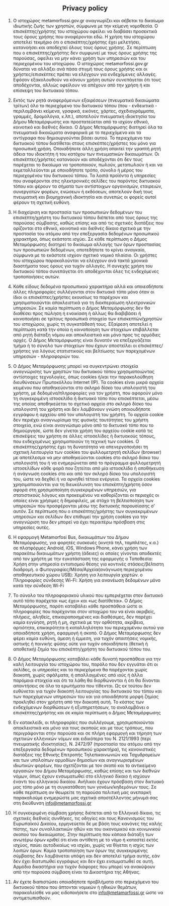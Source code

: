 <h2 style="text-align: center;">Privacy policy</h2>

1. Ο ιστοχώρος metamorfossi.gov.gr αναγνωρίζει και σέβεται το δικαίωμα ιδιωτικής ζωής των χρηστών, σύμφωνα με την κείμενη νομοθεσία. Ο επισκέπτης/χρήστης του ιστοχώρου οφείλει να διαβάσει προσεκτικά τους όρους χρήσης που αναφέρονται εδώ. Η χρήση του ιστοχώρου αποτελεί τεκμήριο ότι ο επισκέπτης/χρήστης έχει μελετήσει, κατανοήσει και αποδεχτεί όλους τους όρους χρήσης. Σε περίπτωση που ο επισκέπτης/χρήστης δεν συμφωνεί με τους όρους χρήσης της παρούσας, οφείλει να μην κάνει χρήση των υπηρεσιών και του περιεχομένου του ιστοχώρου. Ο ιστοχώρος metamorfossi.gov.gr δύναται να αλλάξει ανά πάσα στιγμή τους όρους χρήσης και οι χρήστες/επισκέπτες πρέπει να ελέγχουν για ενδεχόμενες αλλαγές. Εφόσον εξακολουθούν να κάνουν χρήση αυτών συνεπάγεται ότι τους αποδέχονται, αλλιώς οφείλουν να απέχουν από την χρήση ή και επίσκεψη του δικτυακού τόπου.
   
2. Εκτός των ρητά αναφερόμενων εξαιρέσεων (πνευματικά δικαιώματα τρίτων) όλο το περιεχόμενο του δικτυακού τόπου (που - ενδεικτικά - περιλαμβάνει κείμενα, γραφικά, εικόνες, χάρτες, σχεδιαγράμματα, γραμμές, δρομολόγια, κ.λπ.), αποτελούν πνευματική ιδιοκτησία του Δήμου Μεταμόρφωσης και προστατεύεται από το ισχύον εθνικό, κοινοτικό και διεθνές δίκαιο. Ο Δήμος Μεταμόρφωσης διατηρεί όλα τα πνευματικά δικαιώματα αναφορικά με το περιεχόμενο και τα αντίγραφα που δημιουργούνται βάσει αυτού. Το περιεχόμενο του δικτυακού τόπου διατίθεται στους επισκέπτες/χρήστες του μόνο για προσωπική χρήση. Οποιαδήποτε άλλη χρήση απαιτεί την γραπτή ρητή άδεια του ιδιοκτήτη ή του κατόχου των πνευματικών δικαιωμάτων. Οι επισκέπτες/χρήστες κατανοούν και αποδέχονται ότι δεν τους παρέχεται το δικαίωμα να τροποποιούν, πωλούν, μεταπωλούν ή και να εκμεταλλεύονται με οποιοδήποτε τρόπο, σύνολο ή μέρος του περιεχομένου του δικτυακού τόπου. Τα λοιπά προϊόντα ή υπηρεσίες που αναφέρονται στις ηλεκτρονικές σελίδες του παρόντος δικτυακού τόπου και φέρουν τα σήματα των αντίστοιχων οργανισμών, εταιρειών, συνεργατών φορέων, ενώσεων ή εκδόσεων, αποτελούν δική τους πνευματική και βιομηχανική ιδιοκτησία και συνεπώς οι φορείς αυτοί φέρουν τη σχετική ευθύνη.
   
3. Η διαχείριση και προστασία των προσωπικών δεδομένων του επισκέπτη/χρήστη του δικτυακού τόπου διέπεται από τους όρους της παρούσας σύμβασης, καθώς επίσης και από τις σχετικές διατάξεις που ορίζονται στο εθνικό, κοινοτικό και διεθνές δίκαιο σχετικά με την προστασία του ατόμου από την επεξεργασία δεδομένων προσωπικού χαρακτήρα, όπως εκάστοτε ισχύει. Σε κάθε περίπτωση ο Δήμος Μεταμόρφωσης διατηρεί το δικαίωμα αλλαγής των όρων προστασίας των προσωπικών δεδομένων, οποτεδήποτε το κρίνει αναγκαίο, σύμφωνα με το εκάστοτε ισχύον σχετικό νομικό πλαίσιο. Οι χρήστες του ιστοχώρου παρακαλούνται να ελέγχουν ανά τακτά χρονικά διαστήματα τους όρους για τυχόν αλλαγές. Η συνεχής χρήση του δικτυακού τόπου συνεπάγεται ότι αποδέχονται όλες τις ενδεχόμενες τροποποιήσεις αυτών.
   
4. Κάθε είδους δεδομένα προσωπικού χαρακτήρα αλλά και οποιεσδήποτε άλλες πληροφορίες συλλέγονται στον δικτυακό τόπο μόνο όταν οι ίδιοι οι επισκέπτες/χρήστες εκουσίως τα παρέχουν και χρησιμοποιούνται αποκλειστικά για τη διεκπεραίωση ηλεκτρονικών υπηρεσιών. Σε καμία περίπτωση ο Δήμος Μεταμόρφωσης δεν θα διαθέσει προς πώληση ή ενοικίαση ή άλλως θα διαβιβάσει ή κοινοποιήσει σε τρίτους προσωπικά στοιχεία των επισκεπτών/χρηστών του ιστοχώρου, χωρίς τη συγκατάθεσή τους. Εξαίρεση αποτελεί η περίπτωση κατά την οποία η κοινοποίηση των στοιχείων επιβάλλεται από ρητή διάταξη νόμου και αποκλειστικά και μόνο προς τις αρμόδιες αρχές. Ο Δήμος Μεταμόρφωσης είναι δυνατόν να επεξεργάζεται τμήμα ή το σύνολο των στοιχείων που έχουν αποστείλει οι επισκέπτες/χρήστες για λόγους στατιστικούς και βελτίωσης των παρεχομένων υπηρεσιών - πληροφοριών του.
   
5. Ο Δήμος Μεταμόρφωσης μπορεί να συγκεντρώνει στοιχεία αναγνώρισης των χρηστών του δικτυακού τόπου χρησιμοποιώντας αντίστοιχες τεχνολογίες, όπως cookies ή/και την παρακολούθηση διευθύνσεων Πρωτοκόλλου Internet (IP). Τα cookies είναι μικρά αρχεία κειμένου που αποθηκεύονται στο σκληρό δίσκο του υπολογιστή του χρήστη, με δεδομένα/πληροφορίες για τον χρήστη, που αφορούν μόνο τη συγκεκριμένη ιστοσελίδα ή δικτυακό τόπο που επισκέπτεται, μέσω της οποίας αποθηκεύεται το σχετικό αρχείο στο σκληρό δίσκο του υπολογιστή του χρήστη και δεν λαμβάνουν γνώση οποιουδήποτε εγγράφου ή αρχείου από τον υπολογιστή του χρήστη. Το αρχείο cookie δεν περιέχει αναγνωρίσιμα της φυσικής ταυτότητας του χρήστη στοιχεία, ενώ είναι αναγνώσιμο μόνο από το δικτυακό τόπο που το δημιούργησε, ώστε δεν γίνεται χρήση του αρχείου cookie κατά τις επισκέψεις του χρήστη σε άλλες ιστοσελίδες ή δικτυακούς τόπους, που ενδεχομένως χρησιμοποιούν τη τεχνική των cookies. Ο επισκέπτης/χρήστης έχει τη δυνατότητα να απενεργοποιήσει τη σχετική λειτουργία των cookies του φυλλομετρητή σελίδων (browser) με αποτέλεσμα να μην αποθηκεύονται cookies στο σκληρό δίσκο του υπολογιστή του ή να ενημερώνεται από το πρόγραμμα φυλλομετρητή ιστοσελίδων κάθε φορά που ζητείται από μία ιστοσελίδα ή αποθήκευση ή ανάγνωση cookies στο και από τον σκληρό δίσκο του υπολογιστή του, ώστε να δεχθεί ή να αρνηθεί τέτοια ενέργεια. Τα αρχεία cookies χρησιμοποιούνται για τη διευκόλυνση του επισκέπτη/χρήστη όσον αφορά στη χρησιμοποίηση συγκεκριμένων υπηρεσιών, για στατιστικούς λόγους και προκειμένου να καθορίζονται οι περιοχές οι οποίες είναι χρήσιμες ή δημοφιλείς, με στόχο τη βελτιοποίηση των υπηρεσιών που προσφέρονται μέσω της δικτυακής παρουσίασης σ' αυτόν. Σε περίπτωση που ο επισκέπτης/χρήστης των συγκεκριμένων υπηρεσιών και σελίδων δεν επιθυμεί την χρήση cookies για την αναγνώριση του δεν μπορεί να έχει περαιτέρω πρόσβαση στις υπηρεσίες αυτές.
   
6. H εφαρμογή Metamorfosi Bus, δικαιωμάτων του Δήμου Μεταμόρφωσης, για φορητές συσκευές (κινητά τηλ, ταμπλέτες, κ.α.) σε πλατφόρμες Android, iOS, Windows Phone, κάνει χρήση των παρακάτω δικαιωμάτων χρήστη (άδειες) οι οποίες γίνονται αποδεκτές από τον χρήστη με την εγκατάσταση της εφαρμογής
   o Τοποθεσία: Χρήση στην υπηρεσία εντοπισμού θέσης για κοντινές στάσεις/βέλτιστη διαδρομή.
   o Φωτογραφίες/Μέσα/Αρχεία(ανάγνωση περιεχομένου αποθηκευτικού χώρου USB): Χρήση για λειτουργία χαρτών.
   o Πληροφορίες σύνδεσης Wi-Fi: Χρήση για ανανέωση δεδομένων μόνο κατά την σύνδεση Wi-Fi

7. Το σύνολο του πληροφοριακού υλικού που εμπεριέχεται στον δικτυακό αυτό τόπο παρέχεται «ως έχει» και «ως διατίθεται». Ο Δήμος Μεταμόρφωσης, παρότι καταβάλει κάθε προσπάθεια ώστε οι πληροφορίες που παρέχονται στον ιστοχώρο του να είναι ακριβείς, πλήρεις, αληθείς, επικαιροποιημένες και διαθέσιμες, δεν παρέχει καμία εγγύηση, ρητή ή μη, σχετικά με την ορθότητα, ακρίβεια, αρτιότητα, επικαιρότητα ή καταλληλότητα του περιεχομένου αυτού για οποιαδήποτε χρήση, εφαρμογή ή σκοπό. Ο Δήμος Μεταμόρφωσης δεν φέρει καμία ευθύνη, άμεση ή έμμεση, για τυχόν απαιτήσεις νομικής, αστικής ή ποινικής φύσης ούτε για τυχόν οποιαδήποτε (θετική ή αποθετική) ζημία του επισκέπτη/χρήστη του δικτυακού τόπου του.
   
8. Ο Δήμος Μεταμόρφωσης καταβάλει κάθε δυνατή προσπάθεια για την καλή λειτουργία του ιστοχώρου του, παρόλο που δεν εγγυάται ότι οι σελίδες, οι υπηρεσίες και τα περιεχόμενα θα παρέχονται χωρίς διακοπή, χωρίς σφάλματα, ή απαλλαγμένες από ιούς ή άλλα παρόμοια στοιχεία και ότι τα λάθη θα διορθώνονται ή ότι θα δίνονται απαντήσεις σε όλα τα ερωτήματα που τίθενται. Ως εκ τούτου δεν ευθύνεται για τυχόν διακοπή λειτουργίας του δικτυακού του τόπου και των παρεχόμενων υπηρεσιών του και για οποιαδήποτε μορφή ζημίας προκληθεί στον χρήστη από την διακοπή αυτή. Το κόστος των ενδεχόμενων διορθώσεων ή εξυπηρετήσεων, το αναλαμβάνει ο επισκέπτης/χρήστης και σε καμία περίπτωση ο Δήμος Μεταμόρφωσης
   
9.  Εν κατακλείδι, οι πληροφορίες που συλλέγουμε, χρησιμοποιούνται αποκλειστικά και μόνο για τους σκοπούς και με τους τρόπους, που περιγράφονται στην παρούσα και σε πλήρη εφαρμογή και τήρηση των σχετικών ελληνικών νόμων και ειδικότερα του Ν. 2121/1993 (περί πνευματικής ιδιοκτησίας), Ν. 2472/97 (προστασία του ατόμου από την επεξεργασία δεδομένων προσωπικού χαρακτήρα), τις κανονιστικές διατάξεις της Εθνικής Επιτροπής Τηλεπικοινωνιών και Ταχυδρομείων και των υπολοίπων αρμοδίων δημοσίων και αναγνωρισμένων ιδιωτικών φορέων, που σχετίζονται με τον σκοπό και το αντικείμενο εργασιών του Δήμου Μεταμόρφωσης, καθώς επίσης και των διεθνών νόμων, όπως έχουν ενσωματωθεί στο ελληνικό δίκαιο ή ισχύουν έναντι του ελληνικού δικαίου. Ανήλικοι έχουν πρόσβαση στον δικτυακό μας τόπο μόνο με τη συγκατάθεση των γονέων/κηδεμόνων τους. Σε κάθε περίπτωση αν θεωρείτε τη παρούσα πολιτική μας ανεπαρκή παρακαλούμε ενημερώστε μας σχετικά αποστέλλοντας μήνυμά σας στη διεύθυνση <info@metamorfossi.gr>
    
10. Η συγκεκριμένη σύμβαση χρήσης διέπεται από το Ελληνικό δίκαιο, τις σχετικές διεθνείς συνθήκες, τις οδηγίες και τους Κανονισμούς του Ευρωπαϊκού Δικαίου, ερμηνεύεται δε με βάση τους κανόνες της καλής πίστης, των συναλλακτικών ηθών και του οικονομικού και κοινωνικού σκοπού του δικαιώματος. Στην περίπτωση που κάποια διάταξη των ανωτέρω όρων κριθεί ότι είναι αντίθετη με το νόμο ή καταστεί εκτός ισχύος, παύει αυτοδικαίως να ισχύει, χωρίς να θίγεται η ισχύς των λοιπών όρων. Καμία τροποποίηση των όρων της συγκεκριμένης σύμβασης δεν λαμβάνεται υπόψη και δεν αποτελεί τμήμα αυτής, εάν δεν έχει διατυπωθεί εγγράφως και δεν έχει ενσωματωθεί σε αυτή. Αρμόδια δικαστήρια για τυχόν διάφορες που μπορεί να ανακύψουν από την παρούσα σύμβαση είναι τα Δικαστήρια της Αθήνας.
    
11. Αν έχετε διαπιστώσει οποιαδήποτε προβλήματα στο περιεχόμενο του δικτυακού τόπου που άπτονται νομικών ή ηθικών θεμάτων, παρακαλείσθε να μας ειδοποιήσετε στο <info@metamorfossi.gr> ώστε να αντιμετωπισθούν.
